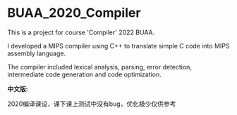 # BUAA_2020_Compiler
This is a project for course 'Compiler' 2022 BUAA.

I developed a MIPS compiler using C++ to translate simple C code into MIPS assembly language.

The compiler included lexical analysis, parsing, error detection, intermediate code generation and code  optimization.



**中文版:**

2020编译课设，课下课上测试中没有bug，优化极少仅供参考
